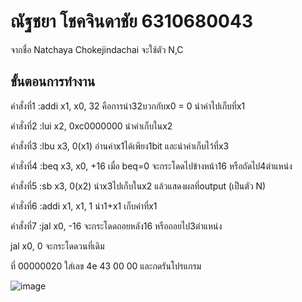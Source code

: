 # ณัฐชยา โชคจินดาชัย 6310680043

จากชื่อ Natchaya Chokejindachai จะใช้ตัว N,C

## ขั้นตอนการทำงาน

คำสั่งที่1 :addi x1, x0, 32 คือการนำ32บวกกับx0 = 0 นำค่าไปเก็บที่x1

คำสั่งที่2 :lui x2, 0xc0000000 นำค่าเก็บในx2

คำสั่งที่3 :lbu x3, 0(x1) อ่านค่าx1ได้เพียง1bit และนำค่าเก็บไว้ที่x3

คำสั่งที่4 :beq x3, x0, +16 เมื่อ beq=0 จะกระโดดไปข้างหน้า16 หรือถัดไป4ตำแหน่ง

คำสั่งที่5 :sb x3, 0(x2) นำx3ไปเก็บในx2 แล้วแสดงผลที่output (เป็นตัว N)

คำสั่งที่6 :addi x1, x1, 1 นำ1+x1 เก็บค่าที่x1

คำสั่งที่7 :jal x0, -16 จะกระโดดถอยหลัง16 หรือถอยไป3ตำแหน่ง

jal x0, 0 จะกระโดดวนที่เดิม

ที่ 00000020 ใส่เลข 4e 43 00 00 และกดรันโปรแกรม

![image](https://user-images.githubusercontent.com/98943695/160886233-427372a9-9d43-4202-b139-dcf4e63b2007.png)
